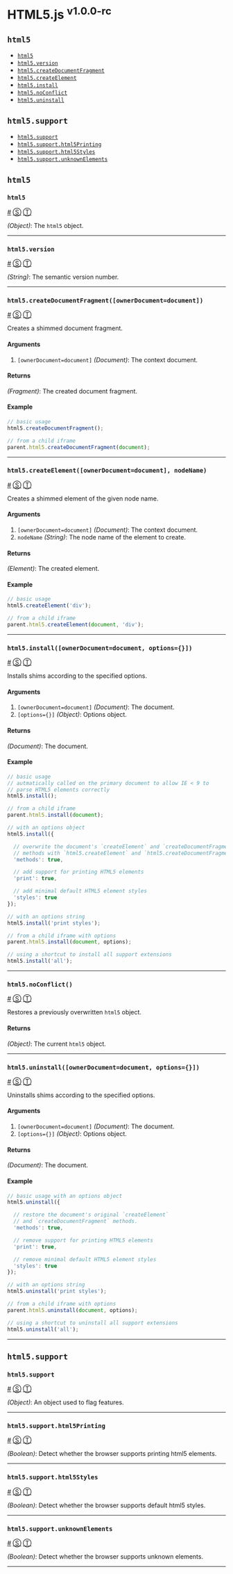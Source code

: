 # HTML5.js <sup>v1.0.0-rc</sup>

<!-- div -->


<!-- div -->

## `html5`
* [`html5`](#html5)
* [`html5.version`](#html5version)
* [`html5.createDocumentFragment`](#html5createdocumentfragmentownerdocumentdocument)
* [`html5.createElement`](#html5createelementownerdocumentdocument-nodename)
* [`html5.install`](#html5installownerdocumentdocument-options)
* [`html5.noConflict`](#html5noconflict)
* [`html5.uninstall`](#html5uninstallownerdocumentdocument-options)

<!-- /div -->


<!-- div -->

## `html5.support`
* [`html5.support`](#html5support)
* [`html5.support.html5Printing`](#html5supporthtml5printing)
* [`html5.support.html5Styles`](#html5supporthtml5styles)
* [`html5.support.unknownElements`](#html5supportunknownelements)

<!-- /div -->


<!-- /div -->


<!-- div -->


<!-- div -->

## `html5`

<!-- div -->


<!-- div -->

### `html5`
<a id="html5" href="#html5">#</a> [&#x24C8;](https://github.com/bestiejs/html5.js/blob/master/html5.js#L675 "View in source") [&#x24C9;][1]

*(Object)*: The `html5` object.

* * *

<!-- /div -->


<!-- div -->


<!-- div -->

### `html5.version`
<a id="html5version" href="#html5version">#</a> [&#x24C8;](https://github.com/bestiejs/html5.js/blob/master/html5.js#L683 "View in source") [&#x24C9;][1]

*(String)*: The semantic version number.

* * *

<!-- /div -->


<!-- div -->


<!-- div -->

### `html5.createDocumentFragment([ownerDocument=document])`
<a id="html5createdocumentfragmentownerdocumentdocument" href="#html5createdocumentfragmentownerdocumentdocument">#</a> [&#x24C8;](https://github.com/bestiejs/html5.js/blob/master/html5.js#L533 "View in source") [&#x24C9;][1]

Creates a shimmed document fragment.

#### Arguments
1. `[ownerDocument=document]` *(Document)*: The context document.

#### Returns
*(Fragment)*: The created document fragment.

#### Example
~~~ js
// basic usage
html5.createDocumentFragment();

// from a child iframe
parent.html5.createDocumentFragment(document);
~~~

* * *

<!-- /div -->


<!-- div -->


<!-- div -->

### `html5.createElement([ownerDocument=document], nodeName)`
<a id="html5createelementownerdocumentdocument-nodename" href="#html5createelementownerdocumentdocument-nodename">#</a> [&#x24C8;](https://github.com/bestiejs/html5.js/blob/master/html5.js#L489 "View in source") [&#x24C9;][1]

Creates a shimmed element of the given node name.

#### Arguments
1. `[ownerDocument=document]` *(Document)*: The context document.
2. `nodeName` *(String)*: The node name of the element to create.

#### Returns
*(Element)*: The created element.

#### Example
~~~ js
// basic usage
html5.createElement('div');

// from a child iframe
parent.html5.createElement(document, 'div');
~~~

* * *

<!-- /div -->


<!-- div -->


<!-- div -->

### `html5.install([ownerDocument=document, options={}])`
<a id="html5installownerdocumentdocument-options" href="#html5installownerdocumentdocument-options">#</a> [&#x24C8;](https://github.com/bestiejs/html5.js/blob/master/html5.js#L580 "View in source") [&#x24C9;][1]

Installs shims according to the specified options.

#### Arguments
1. `[ownerDocument=document]` *(Document)*: The document.
2. `[options={}]` *(Object)*: Options object.

#### Returns
*(Document)*: The document.

#### Example
~~~ js
// basic usage
// autmatically called on the primary document to allow IE < 9 to
// parse HTML5 elements correctly
html5.install();

// from a child iframe
parent.html5.install(document);

// with an options object
html5.install({

  // overwrite the document's `createElement` and `createDocumentFragment`
  // methods with `html5.createElement` and `html5.createDocumentFragment` equivalents.
  'methods': true,

  // add support for printing HTML5 elements
  'print': true,

  // add minimal default HTML5 element styles
  'styles': true
});

// with an options string
html5.install('print styles');

// from a child iframe with options
parent.html5.install(document, options);

// using a shortcut to install all support extensions
html5.install('all');
~~~

* * *

<!-- /div -->


<!-- div -->


<!-- div -->

### `html5.noConflict()`
<a id="html5noconflict" href="#html5noconflict">#</a> [&#x24C8;](https://github.com/bestiejs/html5.js/blob/master/html5.js#L613 "View in source") [&#x24C9;][1]

Restores a previously overwritten `html5` object.

#### Returns
*(Object)*: The current `html5` object.

* * *

<!-- /div -->


<!-- div -->


<!-- div -->

### `html5.uninstall([ownerDocument=document, options={}])`
<a id="html5uninstallownerdocumentdocument-options" href="#html5uninstallownerdocumentdocument-options">#</a> [&#x24C8;](https://github.com/bestiejs/html5.js/blob/master/html5.js#L650 "View in source") [&#x24C9;][1]

Uninstalls shims according to the specified options.

#### Arguments
1. `[ownerDocument=document]` *(Document)*: The document.
2. `[options={}]` *(Object)*: Options object.

#### Returns
*(Document)*: The document.

#### Example
~~~ js
// basic usage with an options object
html5.uninstall({

  // restore the document's original `createElement`
  // and `createDocumentFragment` methods.
  'methods': true,

  // remove support for printing HTML5 elements
  'print': true,

  // remove minimal default HTML5 element styles
  'styles': true
});

// with an options string
html5.uninstall('print styles');

// from a child iframe with options
parent.html5.uninstall(document, options);

// using a shortcut to uninstall all support extensions
html5.uninstall('all');
~~~

* * *

<!-- /div -->


<!-- /div -->


<!-- div -->

## `html5.support`

<!-- div -->


<!-- div -->

### `html5.support`
<a id="html5support" href="#html5support">#</a> [&#x24C8;](https://github.com/bestiejs/html5.js/blob/master/html5.js#L58 "View in source") [&#x24C9;][1]

*(Object)*: An object used to flag features.

* * *

<!-- /div -->


<!-- div -->


<!-- div -->

### `html5.support.html5Printing`
<a id="html5supporthtml5printing" href="#html5supporthtml5printing">#</a> [&#x24C8;](https://github.com/bestiejs/html5.js/blob/master/html5.js#L117 "View in source") [&#x24C9;][1]

*(Boolean)*: Detect whether the browser supports printing html5 elements.

* * *

<!-- /div -->


<!-- div -->


<!-- div -->

### `html5.support.html5Styles`
<a id="html5supporthtml5styles" href="#html5supporthtml5styles">#</a> [&#x24C8;](https://github.com/bestiejs/html5.js/blob/master/html5.js#L88 "View in source") [&#x24C9;][1]

*(Boolean)*: Detect whether the browser supports default html5 styles.

* * *

<!-- /div -->


<!-- div -->


<!-- div -->

### `html5.support.unknownElements`
<a id="html5supportunknownelements" href="#html5supportunknownelements">#</a> [&#x24C8;](https://github.com/bestiejs/html5.js/blob/master/html5.js#L97 "View in source") [&#x24C9;][1]

*(Boolean)*: Detect whether the browser supports unknown elements.

* * *

<!-- /div -->


<!-- /div -->


<!-- /div -->


  [1]: #readme "Jump back to the TOC."